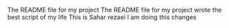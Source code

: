 The README file for my project
The README file for my project
wrote the best script of my life
This is Sahar rezaei I am doing this changes
